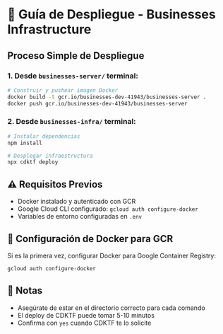 # 🚀 Guía de Despliegue - Businesses Infrastructure

## Proceso Simple de Despliegue

### 1. Desde `businesses-server/` terminal:

```bash
# Construir y pushear imagen Docker
docker build -t gcr.io/businesses-dev-41943/businesses-server .
docker push gcr.io/businesses-dev-41943/businesses-server
```

### 2. Desde `businesses-infra/` terminal:

```bash
# Instalar dependencias
npm install

# Desplegar infraestructura
npx cdktf deploy
```

## ⚠️ Requisitos Previos

- Docker instalado y autenticado con GCR
- Google Cloud CLI configurado: `gcloud auth configure-docker`
- Variables de entorno configuradas en `.env`

## 🔧 Configuración de Docker para GCR

Si es la primera vez, configurar Docker para Google Container Registry:

```bash
gcloud auth configure-docker
```

## 📝 Notas

- Asegúrate de estar en el directorio correcto para cada comando
- El deploy de CDKTF puede tomar 5-10 minutos
- Confirma con `yes` cuando CDKTF te lo solicite